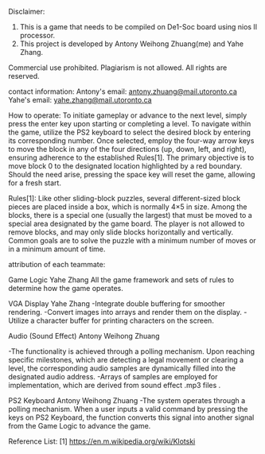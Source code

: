 Disclaimer: 
1. This is a game that needs to be compiled on De1-Soc board using nios II processor.
2. This project is developed by Antony Weihong Zhuang(me) and Yahe Zhang.

Commercial use prohibited. Plagiarism is not allowed. All rights are reserved.

contact information:
  Antony's email:
  antony.zhuang@mail.utoronto.ca
  Yahe's email:
  yahe.zhang@mail.utoronto.ca


How to operate:
To initiate gameplay or advance to the next level, simply press the enter key upon starting or completing a level. 
To navigate within the game, utilize the PS2 keyboard to select the desired block by entering its corresponding number. 
Once selected, employ the four-way arrow keys to move the block in any of the four directions (up, down, left, and right), ensuring adherence to the established Rules[1]. 
The primary objective is to move block 0 to the designated location highlighted by a red boundary. Should the need arise, pressing the space key will reset the game, allowing for a fresh start.

Rules[1]:
Like other sliding-block puzzles, several different-sized block pieces are placed inside a box, which is normally 4×5 in size. 
Among the blocks, there is a special one (usually the largest) that must be moved to a special area designated by the game board. 
The player is not allowed to remove blocks, and may only slide blocks horizontally and vertically. 
Common goals are to solve the puzzle with a minimum number of moves or in a minimum amount of time.


attribution of each teammate:

  Game Logic
  Yahe Zhang
  All the game framework and sets of rules to determine how the game operates.
  
  VGA Display
  Yahe Zhang
  -Integrate double buffering for smoother rendering.
  -Convert images into arrays and render them on the display.
  -Utilize a character buffer for printing characters on the screen.
  
  Audio (Sound Effect)
  Antony Weihong Zhuang
  
  -The functionality is achieved through a polling mechanism. Upon reaching specific milestones, which are detecting a legal movement or clearing a level, the corresponding audio samples are dynamically filled into the designated audio address.
  -Arrays of samples are employed for implementation, which are derived from sound effect .mp3 files  .
  
  
  PS2 Keyboard
  Antony Weihong Zhuang
  -The system operates through a polling mechanism. When a user inputs a valid command by pressing the keys on PS2 Keyboard, the function converts this signal into another signal from the Game Logic to advance the game.


Reference List:
[1] https://en.m.wikipedia.org/wiki/Klotski

